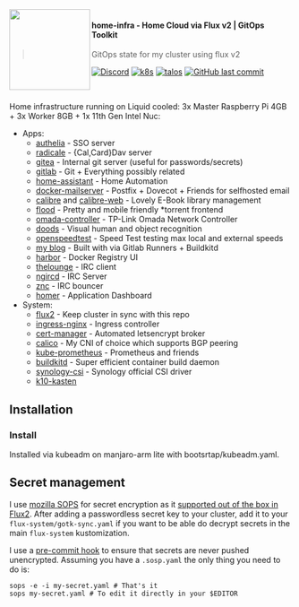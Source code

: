 <img src="https://avatars.githubusercontent.com/u/61287648" align="left" width="144px" height="144px"/>

#### home-infra - Home Cloud via Flux v2 | GitOps Toolkit
> GitOps state for my cluster using flux v2

[![Discord](https://img.shields.io/badge/discord-chat-7289DA.svg?maxAge=60&style=flat-square)](https://discord.gg/DNCynrJ)
[![k8s](https://img.shields.io/badge/k8s-v1.27.1-orange?style=flat-square)](https://k8s.io/)
[![talos](https://img.shields.io/badge/talos-v1.4.0-yellow?style=flat-square)](https://k8s.io/)
[![GitHub last commit](https://img.shields.io/github/last-commit/vaskozl/home-infra?style=flat-square)](https://github.com/vaskozl/home-infra/commits/master)

<br />

Home infrastructure running on Liquid cooled: 3x Master Raspberry Pi 4GB + 3x Worker 8GB + 1x 11th Gen Intel Nuc:

* Apps:
  * [authelia](https://github.com/authelia/authelia) - SSO server
  * [radicale](https://github.com/tomsquest/docker-radicale) - {Cal,Card}Dav server
  * [gitea](https://gitea.io) - Internal git server (useful for passwords/secrets)
  * [gitlab](https://gitlab.com/) - Git + Everything possibly related
  * [home-assistant](https://github.com/home-assistant/core) - Home Automation
  * [docker-mailserver](https://github.com/docker-mailserver/docker-mailserver) - Postfix + Dovecot + Friends for selfhosted email
  * [calibre](https://github.com/kovidgoyal/calibre) and [calibre-web](https://github.com/janeczku/calibre-web) - Lovely E-Book library management
  * [flood](https://github.com/jesec/flood) - Pretty and mobile friendly \*torrent frontend
  * [omada-controller](https://github.com/mbentley/docker-omada-controller) - TP-Link Omada Network Controller
  * [doods](https://github.com/snowzach/doods) - Visual human and object recognition
  * [openspeedtest](https://hub.docker.com/r/openspeedtest/latest/tags?page=1&ordering=last_updated) - Speed Test testing max local and external speeds
  * [my blog](https://sko.ai) - Built with via Gitlab Runners + Buildkitd
  * [harbor](https://github.com/goharbor/harbor) - Docker Registry UI
  * [thelounge](https://thelounge.chat/) - IRC client
  * [ngircd](https://github.com/ngircd/ngircd) - IRC Server
  * [znc](https://github.com/znc/znc) - IRC bouncer
  * [homer](https://hub.docker.com/r/b4bz/homer/tags) - Application Dashboard
* System:
  * [flux2](https://github.com/fluxcd/flux2) - Keep cluster in sync with this repo
  * [ingress-nginx](https://github.com/kubernetes/ingress-nginx) - Ingress controller
  * [cert-manager](https://github.com/jetstack/cert-manager) - Automated letsencrypt broker
  * [calico](https://docs.projectcalico.org/networking/bgp) - My CNI of choice which supports BGP peering
  * [kube-prometheus](https://github.com/prometheus-operator/kube-prometheus/tree/main/manifests) - Prometheus and friends
  * [buildkitd](https://github.com/moby/buildkit) - Super efficient container build daemon
  * [synology-csi](https://github.com/SynologyOpenSource/synology-csi) - Synology official CSI driver
  * [k10-kasten](https://www.kasten.io/)

## Installation

### Install

Installed via kubeadm on manjaro-arm lite with bootsrtap/kubeadm.yaml.

## Secret management

I use [mozilla SOPS](https://github.com/mozilla/sops) for secret encryption as it [supported out of the box in Flux2](https://toolkit.fluxcd.io/guides/mozilla-sops/). After adding a passwordless secret key to your cluster, add it to your `flux-system/gotk-sync.yaml` if you want to be able do decrypt secrets in the main `flux-system` kustomization.

I use a [pre-commit hook](scripts/find-unencrypted-secrets.sh) to ensure that secrets are never pushed unencrypted. Assuming you have a `.sosp.yaml` the only thing you need to do is:

```
sops -e -i my-secret.yaml # That's it
sops my-secret.yaml # To edit it directly in your $EDITOR
```
